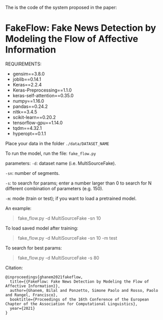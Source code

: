 The is the code of the system proposed in the paper:

# FakeFlow: Fake News Detection by Modeling the Flow of Affective Information



REQUIREMENTS:
- gensim==3.8.0
- joblib==0.14.1
- Keras==2.2.4
- Keras-Preprocessing==1.1.0
- keras-self-attention==0.35.0
- numpy==1.16.0
- pandas==0.24.2
- nltk==3.4.5
- scikit-learn==0.20.2
- tensorflow-gpu==1.14.0
- tqdm==4.32.1
- hyperopt==0.1.1





Place your data in the folder `./data/DATASET_NAME`

To run the model, run the file: `fake_flow.py`

parameters:
`-d`: dataset name (i.e. MultiSourceFake).

`-sn`: number of segments.

`-s`: to search for params; enter a number larger than 0 to search for N different combination of parameters (e.g. 150).

`-m`: mode (train or test); if you want to load a pretrained model.

An example:
> fake_flow.py -d MultiSourceFake -sn 10

To load saved model after training:
> fake_flow.py -d MultiSourceFake -sn 10 -m test

To search for best params:
> fake_flow.py -d MultiSourceFake -s 80



Citation:

    @inproceedings{ghanem2021fakeflow,
      title={{FakeFlow: Fake News Detection by Modeling the Flow of Affective Information}},
      author={Ghanem, Bilal and Ponzetto, Simone Paolo and Rosso, Paolo and Rangel, Francisco},
      booktitle={Proceedings of the 16th Conference of the European Chapter of the Association for Computational Linguistics},
      year={2021}
    }
